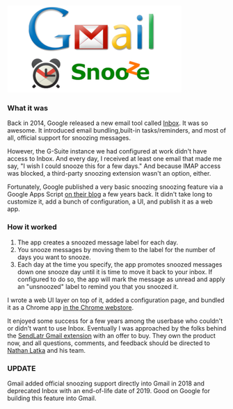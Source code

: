 ![](gmail-snooze-header.jpg)

### What it was

Back in 2014, Google released a new email tool called [Inbox](https://www.google.com/inbox). It was so awesome. It introduced email bundling,built-in tasks/reminders, and most of all, official support for snoozing messages. 

However, the G-Suite instance we had configured at work didn't have access to Inbox. And every day, I received at least one email that made me say, "I wish I could snooze this for a few days." And because IMAP access was blocked, a third-party snoozing extension wasn't an option, either.

Fortunately, Google published a very basic snoozing snoozing feature via a Google Apps Script [on their blog](http://googleappsdeveloper.blogspot.com/2011/07/gmail-snooze-with-apps-script.html) a few years back. It didn't take long to customize it, add a bunch of configuration, a UI, and publish it as a web app.

### How it worked

1. The app creates a snoozed message label for each day.
1. You snooze messages by moving them to the label for the number of days you want to snooze.
1. Each day at the time you specify, the app promotes snoozed messages down one snooze day until it is time to move it back to your inbox. If configured to do so, the app will mark the message as unread and apply an "unsnoozed" label to remind you that you snoozed it.

I wrote a web UI layer on top of it, added a configuration page, and bundled it as a Chrome app [in the Chrome webstore](https://chrome.google.com/webstore/detail/gmailsnooze/alpijhhgggjdfchmlhofhifceddjdlaf).

It enjoyed some success for a few years among the userbase who couldn't or didn't want to use Inbox. Eventually I was approached by the folks behind the [SendLatr Gmail extension](https://chrome.google.com/webstore/detail/sndlatr-for-gmail/nfddgbpdnaeliohhkbdbcmenpnkepkgn) with an offer to buy. They own the product now, and all questions, comments, and feedback should be directed to [Nathan Latka](http://nathanlatka.com/) and his team.

### UPDATE

Gmail added official snoozing support directly into Gmail in 2018 and deprecated Inbox with an end-of-life date of 2019. Good on Google for building this feature into Gmail.
